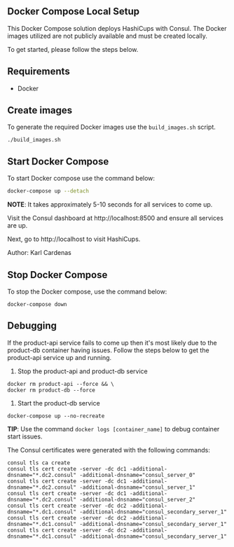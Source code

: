 ## Docker Compose Local Setup

This Docker Compose solution deploys HashiCups with Consul. The Docker images utilized are not publicly available and must be created locally. 

To get started, please follow the steps below.

## Requirements

- Docker

## Create images

To generate the required Docker images use the `build_images.sh` script.

```
./build_images.sh
```

## Start Docker Compose

To start Docker compose use the command below:

```bash
docker-compose up --detach
```

**NOTE**: It takes approximately 5-10 seconds for all services to come up.

Visit the Consul dashboard at http://localhost:8500 and ensure all services are up. 

Next, go to http://localhost to visit HashiCups.

Author: Karl Cardenas

## Stop Docker Compose

To stop the Docker compose, use the command below:

```
docker-compose down
```

## Debugging

If the product-api service fails to come up then it's most likely due to the product-db container having issues.
Follow the steps below to get the product-api service up and running.


1. Stop the product-api and product-db service

```
docker rm product-api --force && \
docker rm product-db --force
```

1. Start the product-db service

```
docker-compose up --no-recreate
```

**TIP**: Use the command `docker logs [container_name]` to debug container start issues.


The Consul certificates were generated with the following commands:

```shell
consul tls ca create
consul tls cert create -server -dc dc1 -additional-dnsname="*.dc2.consul" -additional-dnsname="consul_server_0"
consul tls cert create -server -dc dc1 -additional-dnsname="*.dc2.consul" -additional-dnsname="consul_server_1"
consul tls cert create -server -dc dc1 -additional-dnsname="*.dc2.consul" -additional-dnsname="consul_server_2"
consul tls cert create -server -dc dc2 -additional-dnsname="*.dc1.consul" -additional-dnsname="consul_secondary_server_1"
consul tls cert create -server -dc dc2 -additional-dnsname="*.dc1.consul" -additional-dnsname="consul_secondary_server_1"
consul tls cert create -server -dc dc2 -additional-dnsname="*.dc1.consul" -additional-dnsname="consul_secondary_server_1"

```